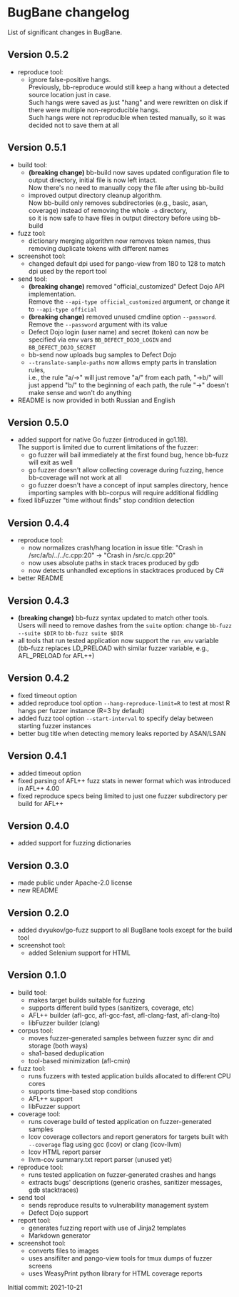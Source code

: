 # BugBane changelog
List of significant changes in BugBane.

## Version 0.5.2
- reproduce tool:
    - ignore false-positive hangs.<br>
        Previously, bb-reproduce would still keep a hang without a detected source location just in case.<br>
        Such hangs were saved as just "hang" and were rewritten on disk if there were multiple non-reproducible hangs.<br>
        Such hangs were not reproducible when tested manually, so it was decided not to save them at all

## Version 0.5.1
- build tool:
    - **(breaking change)** bb-build now saves updated configuration file to output directory, initial file is now left intact.<br>
        Now there's no need to manually copy the file after using bb-build
    - improved output directory cleanup algorithm.<br>
        Now bb-build only removes subdirectories (e.g., basic, asan, coverage) instead of removing the whole `-o` directory,<br>
        so it is now safe to have files in output directory before using bb-build
- fuzz tool:
    - dictionary merging algorithm now removes token names, thus removing duplicate tokens with different names
- screenshot tool:
    - changed default dpi used for pango-view from 180 to 128 to match dpi used by the report tool
- send tool:
    - **(breaking change)** removed "official_customized" Defect Dojo API implementation.<br>
        Remove the `--api-type official_customized` argument, or change it to `--api-type official`
    - **(breaking change)** removed unused cmdline option `--password`.<br>
        Remove the `--password` argument with its value
    - Defect Dojo login (user name) and secret (token) can now be specified via env vars `BB_DEFECT_DOJO_LOGIN` and `BB_DEFECT_DOJO_SECRET`
    - bb-send now uploads bug samples to Defect Dojo
    - `--translate-sample-paths` now allows empty parts in translation rules,<br>
        i.e., the rule "a/->" will just remove "a/" from each path, "->b/" will just append "b/" to the beginning of each path, the rule "->" doesn't make sense and won't do anything
- README is now provided in both Russian and English

## Version 0.5.0
- added support for native Go fuzzer (introduced in go1.18).<br>
  The support is limited due to current limitations of the fuzzer:
    - go fuzzer will bail immediately at the first found bug, hence bb-fuzz will exit as well
    - go fuzzer doesn't allow collecting coverage during fuzzing, hence bb-coverage will not work at all
    - go fuzzer doesn't have a concept of input samples directory, hence importing samples with bb-corpus will require additional fiddling
- fixed libFuzzer "time without finds" stop condition detection

## Version 0.4.4
- reproduce tool:
    - now normalizes crash/hang location in issue title: "Crash in /src/a/b/../../c.cpp:20" -> "Crash in /src/c.cpp:20"
    - now uses absolute paths in stack traces produced by gdb
    - now detects unhandled exceptions in stacktraces produced by C#
- better README

## Version 0.4.3
- **(breaking change)** bb-fuzz syntax updated to match other tools.<br>
    Users will need to remove dashes from the `suite` option: change `bb-fuzz --suite $DIR` to `bb-fuzz suite $DIR`
- all tools that run tested application now support the `run_env` variable (bb-fuzz replaces LD_PRELOAD with similar fuzzer variable, e.g., AFL_PRELOAD for AFL++)

## Version 0.4.2
- fixed timeout option
- added reproduce tool option `--hang-reproduce-limit=R` to test at most R hangs per fuzzer instance (R=3 by default)
- added fuzz tool option `--start-interval` to specify delay between starting fuzzer instances
- better bug title when detecting memory leaks reported by ASAN/LSAN

## Version 0.4.1
- added timeout option
- fixed parsing of AFL++ fuzz stats in newer format which was introduced in AFL++ 4.00
- fixed reproduce specs being limited to just one fuzzer subdirectory per build for AFL++

## Version 0.4.0
- added support for fuzzing dictionaries

## Version 0.3.0
- made public under Apache-2.0 license
- new README

## Version 0.2.0
- added dvyukov/go-fuzz support to all BugBane tools except for the build tool
- screenshot tool:
    - added Selenium support for HTML

## Version 0.1.0
- build tool:
    - makes target builds suitable for fuzzing
    - supports different build types (sanitizers, coverage, etc)
    - AFL++ builder (afl-gcc, afl-gcc-fast, afl-clang-fast, afl-clang-lto)
    - libFuzzer builder (clang)
- corpus tool:
    - moves fuzzer-generated samples between fuzzer sync dir and storage (both ways)
    - sha1-based deduplication
    - tool-based minimization (afl-cmin)
- fuzz tool:
    - runs fuzzers with tested application builds allocated to different CPU cores
    - supports time-based stop conditions
    - AFL++ support
    - libFuzzer support
- coverage tool:
    - runs coverage build of tested application on fuzzer-generated samples
    - lcov coverage collectors and report generators for targets built with `--coverage` flag using gcc (lcov) or clang (lcov-llvm)
    - lcov HTML report parser
    - llvm-cov summary.txt report parser (unused yet)
- reproduce tool:
    - runs tested application on fuzzer-generated crashes and hangs
    - extracts bugs' descriptions (generic crashes, sanitizer messages, gdb stacktraces)
- send tool
    - sends reproduce results to vulnerability management system
    - Defect Dojo support
- report tool:
    - generates fuzzing report with use of Jinja2 templates
    - Markdown generator
- screenshot tool:
    - converts files to images
    - uses ansifilter and pango-view tools for tmux dumps of fuzzer screens
    - uses WeasyPrint python library for HTML coverage reports


Initial commit: 2021-10-21
